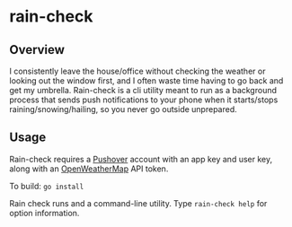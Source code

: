 rain-check
===

## Overview
I consistently leave the house/office without checking the weather or looking out the window first, and I often waste time having to go back and get my umbrella.  Rain-check is a cli utility meant to run as a background process that sends push notifications to your phone when it starts/stops raining/snowing/hailing, so you never go outside unprepared.

## Usage
Rain-check requires a [Pushover](https://pushover.net/) account with an app key and user key, along with an [OpenWeatherMap](http://openweathermap.org/api) API token.

To build:
`go install`

Rain check runs and a command-line utility.  Type `rain-check help` for option information.

